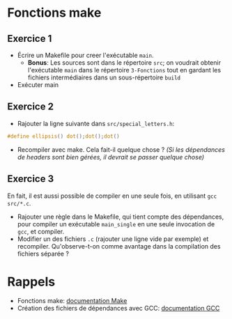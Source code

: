 # Fonctions make

## Exercice 1

* Écrire un Makefile pour creer l'exécutable `main`.
    * **Bonus**: Les sources sont dans le répertoire `src`; on voudrait obtenir l'exécutable `main` dans le répertoire `3-Fonctions` tout en gardant les fichiers intermédiaires dans un sous-répertoire `build`
* Exécuter main

## Exercice 2

* Rajouter la ligne suivante dans `src/special_letters.h`:

```c
#define ellipsis() dot();dot();dot()
```

* Recompiler avec make. Cela fait-il quelque chose ? _(Si les dépendances de headers sont bien gérées, il devrait se passer quelque chose)_

## Exercice 3

En fait, il est aussi possible de compiler en une seule fois, en utilisant
`gcc src/*.c`.

* Rajouter une règle dans le Makefile, qui tient compte des dépendances, pour compiler un exécutable `main_single` en une seule invocation de `gcc`, et compiler.
* Modifier un des fichiers `.c` (rajouter une ligne vide par exemple) et recompiler. Qu'observe-t-on comme avantage dans la compilation des fichiers séparée ?


# Rappels

* Fonctions make: [documentation Make](https://www.gnu.org/software/make/manual/html_node/Text-Functions.html)
* Création des fichiers de dépendances avec GCC: [documentation GCC](http://gcc.gnu.org/onlinedocs/gcc-4.4.1/gcc/Preprocessor-Options.html#index-dependencies_002c-make-823)
